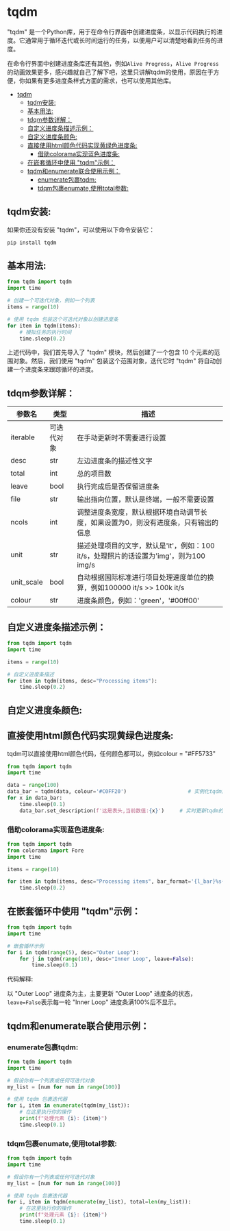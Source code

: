 # tqdm

"tqdm" 是一个Python库，用于在命令行界面中创建进度条，以显示代码执行的进度。它通常用于循环迭代或长时间运行的任务，以便用户可以清楚地看到任务的进度。<br>

在命令行界面中创建进度条库还有其他，例如`Alive Progress`，`Alive Progress`的动画效果更多，感兴趣就自己了解下吧，这里只讲解tqdm的使用，原因在于方便，你如果有更多进度条样式方面的需求，也可以使用其他库。<br>

- [tqdm](#tqdm)
  - [tqdm安装:](#tqdm安装)
  - [基本用法:](#基本用法)
  - [tdqm参数详解：](#tdqm参数详解)
  - [自定义进度条描述示例：](#自定义进度条描述示例)
  - [自定义进度条颜色:](#自定义进度条颜色)
  - [直接使用html颜色代码实现黄绿色进度条:](#直接使用html颜色代码实现黄绿色进度条)
    - [借助colorama实现蓝色进度条:](#借助colorama实现蓝色进度条)
  - [在嵌套循环中使用 "tqdm"示例：](#在嵌套循环中使用-tqdm示例)
  - [tqdm和enumerate联合使用示例：](#tqdm和enumerate联合使用示例)
    - [enumerate包裹tqdm:](#enumerate包裹tqdm)
    - [tdqm包裹enumate,使用total参数:](#tdqm包裹enumate使用total参数)


## tqdm安装:

如果你还没有安装 "tqdm"，可以使用以下命令安装它：<br>

```bash
pip install tqdm
```

## 基本用法:

```python
from tqdm import tqdm
import time

# 创建一个可迭代对象，例如一个列表
items = range(10)

# 使用 tqdm 包装这个可迭代对象以创建进度条
for item in tqdm(items):
    # 模拟任务的执行时间
    time.sleep(0.2)
```

上述代码中，我们首先导入了 "tqdm" 模块，然后创建了一个包含 10 个元素的范围对象。然后，我们使用 "tqdm" 包装这个范围对象，迭代它时 "tqdm" 将自动创建一个进度条来跟踪循环的进度。<br>

## tdqm参数详解：

| 参数名       | 类型   | 描述                                                        |
|--------------|--------|-------------------------------------------------------------|
| iterable     | 可迭代对象 | 在手动更新时不需要进行设置                                   |
| desc         | str    | 左边进度条的描述性文字                                      |
| total        | int    | 总的项目数                                                  |
| leave        | bool   | 执行完成后是否保留进度条                                   |
| file         | str    | 输出指向位置，默认是终端，一般不需要设置                     |
| ncols        | int    | 调整进度条宽度，默认根据环境自动调节长度，如果设置为0，则没有进度条，只有输出的信息 |
| unit         | str    | 描述处理项目的文字，默认是'it'，例如：100 it/s，处理照片的话设置为'img'，则为100 img/s |
| unit_scale   | bool   | 自动根据国际标准进行项目处理速度单位的换算，例如100000 it/s >> 100k it/s |
| colour       | str    | 进度条颜色，例如：'green'，'#00ff00'                         |


## 自定义进度条描述示例：

```python
from tqdm import tqdm
import time

items = range(10)

# 自定义进度条描述
for item in tqdm(items, desc="Processing items"):
    time.sleep(0.2)
```

## 自定义进度条颜色:

## 直接使用html颜色代码实现黄绿色进度条:

tqdm可以直接使用html颜色代码，任何颜色都可以，例如colour = "#FF5733"<br>

```python
from tqdm import tqdm
import time

data = range(100)
data_bar = tqdm(data, colour='#C0FF20')                    # 实例化tqdm对象，包含颜色
for x in data_bar:
    time.sleep(0.1)
    data_bar.set_description(f'这是表头,当前数值:{x}')     # 实时更新tqdm的表头,与tqdm的参数 `desc="Processing items"` 效果相同
```

### 借助colorama实现蓝色进度条:

```python
from tqdm import tqdm
from colorama import Fore
import time

items = range(10)

for item in tqdm(items, desc="Processing items", bar_format='{l_bar}%s{bar}%s{r_bar}' % (Fore.BLUE, Fore.RESET)):
    time.sleep(0.2)
```

## 在嵌套循环中使用 "tqdm"示例：

```python
from tqdm import tqdm
import time

# 嵌套循环示例
for i in tqdm(range(5), desc="Outer Loop"):
    for j in tqdm(range(10), desc="Inner Loop", leave=False):
        time.sleep(0.1)
```

代码解释:<br>

以 "Outer Loop" 进度条为主，主要更新 "Outer Loop" 进度条的状态，`leave=False`表示每一轮 "Inner Loop" 进度条满100%后不显示。<br>


## tqdm和enumerate联合使用示例：

### enumerate包裹tqdm:

```python
from tqdm import tqdm
import time

# 假设你有一个列表或任何可迭代对象
my_list = [num for num in range(100)]

# 使用 tqdm 包裹迭代器
for i, item in enumerate(tqdm(my_list)):
    # 在这里执行你的操作
    print(f"处理元素 {i}: {item}")
    time.sleep(0.1)
```

### tdqm包裹enumate,使用total参数:

```python
from tqdm import tqdm
import time

# 假设你有一个列表或任何可迭代对象
my_list = [num for num in range(100)]

# 使用 tqdm 包裹迭代器
for i, item in tqdm(enumerate(my_list), total=len(my_list)):
    # 在这里执行你的操作
    print(f"处理元素 {i}: {item}")
    time.sleep(0.1)
```

